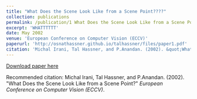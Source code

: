 ```yaml
---
title: "What Does the Scene Look Like from a Scene Point????"
collection: publications
permalink: /publication/1 What Does the Scene Look Like from a Scene Point
excerpt: 'WHATTTTTT'
date: May 2002
venue: 'European Conference on Computer Vision (ECCV)'
paperurl: 'http://osnathassner.github.io/talhassner/files/paper1.pdf'
citation: 'Michal Irani, Tal Hassner, and P.Anandan. (2002). &quot;What Does the Scene Look Like from a Scene Point?&quot; <i>European Conference on Computer Vision (ECCV)</i>.'
---
```


[Download paper here](http://osnathassner.github.io/talhassner/files/paper1.pdf)

Recommended citation: Michal Irani, Tal Hassner, and P.Anandan. (2002). "What Does the Scene Look Like from a Scene Point?" <i>European Conference on Computer Vision (ECCV)</i>.
